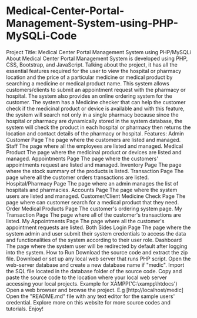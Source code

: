 # Medical-Center-Portal-Management-System-using-PHP-MySQLi-Code
Project Title: Medical Center Portal Management System using PHP/MySQLi  About Medical Center Portal Management System is developed using PHP, CSS, Bootstrap, and JavaScript. Talking about the project, it has all the essential features required for the user to view the hospital or pharmacy location and the price of a particular medicine or medical product by searching a medicine or medical product name. This system allows customers/clients to submit an appointment request with the pharmacy or hospital. The system also provides an online ordering system for the customer. The system has a Medicine checker that can help the customer check if the medicinal product or device is available and with this feature, the system will search not only in a single pharmacy because since the hospital or pharmacy are dynamically stored in the system database, the system will check the product in each hospital or pharmacy then returns the location and contact details of the pharmacy or hospital.  Features: Admin Customer Page The page where the customers are listed and managed. Staff The page where all the employees are listed and managed. Medical Product The page where the medicinal product or devices are listed and managed. Appointments Page The page where the customers' appointments request are listed and managed. Inventory Page The page where the stock summary of the products is listed. Transaction Page The page where all the customer orders transactions are listed. Hospital/Pharmacy Page The page where an admin manages the list of hospitals and pharmacies. Accounts Page The page where the system users are listed and managed. Customer/Client Medicine Check Page The page where can customer search for a medical product that they need. Order Medical Products Page The customer's ordering system page. My Transaction Page The page where all of the customer's transactions are listed. My Appointments Page The page where all the customer's appointment requests are listed. Both Sides Login Page The page where the system admin and user submit their system credentials to access the data and functionalities of the system according to their user role. Dashboard The page where the system user will be redirected by default after logging into the system. How to Run Download the source code and extract the zip file. Download or set up any local web server that runs PHP script. Open the web-server database and create a new database name if "medic". Import the SQL file located in the database folder of the source code. Copy and paste the source code to the location where your local web server accessing your local projects. Example for XAMPP('C:\xampp\htdocs') Open a web browser and browse the project. E.g [http://localhost/medic] Open the "README.md" file with any text editor for the sample users' credential. Explore more on this website for more source codes and tutorials.  Enjoy!
